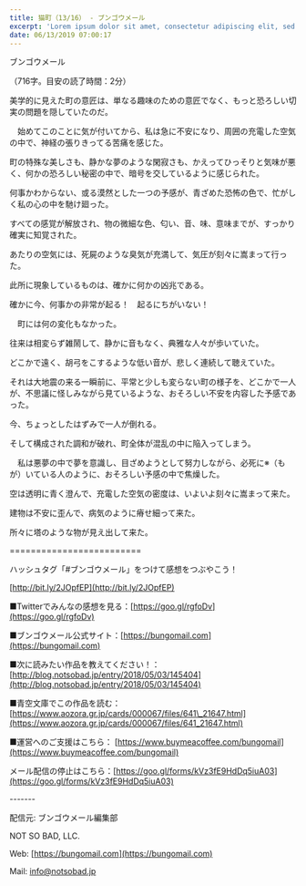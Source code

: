 ```yaml
---
title: 猫町（13/16） - ブンゴウメール
excerpt: 'Lorem ipsum dolor sit amet, consectetur adipiscing elit, sed do eiusmod tempor incididunt ut labore et dolore magna aliqua. Praesent elementum facilisis leo vel fringilla est ullamcorper eget. At imperdiet dui accumsan sit amet nulla facilisi morbi tempus.'
date: 06/13/2019 07:00:17
---
```


ブンゴウメール

（716字。目安の読了時間：2分）

美学的に見えた町の意匠は、単なる趣味のための意匠でなく、もっと恐ろしい切実の問題を隠していたのだ。

　始めてこのことに気が付いてから、私は急に不安になり、周囲の充電した空気の中で、神経の張りきってる苦痛を感じた。

町の特殊な美しさも、静かな夢のような閑寂さも、かえってひっそりと気味が悪く、何かの恐ろしい秘密の中で、暗号を交しているように感じられた。

何事かわからない、或る漠然とした一つの予感が、青ざめた恐怖の色で、忙がしく私の心の中を馳け廻った。

すべての感覚が解放され、物の微細な色、匂い、音、味、意味までが、すっかり確実に知覚された。

あたりの空気には、死屍のような臭気が充満して、気圧が刻々に嵩まって行った。

此所に現象しているものは、確かに何かの凶兆である。

確かに今、何事かの非常が起る！　起るにちがいない！

　町には何の変化もなかった。

往来は相変らず雑鬧して、静かに音もなく、典雅な人々が歩いていた。

どこかで遠く、胡弓をこするような低い音が、悲しく連続して聴えていた。

それは大地震の来る一瞬前に、平常と少しも変らない町の様子を、どこかで一人が、不思議に怪しみながら見ているような、おそろしい不安を内容した予感であった。

今、ちょっとしたはずみで一人が倒れる。

そして構成された調和が破れ、町全体が混乱の中に陥入ってしまう。

　私は悪夢の中で夢を意識し、目ざめようとして努力しながら、必死に※（もが）いている人のように、おそろしい予感の中で焦燥した。

空は透明に青く澄んで、充電した空気の密度は、いよいよ刻々に嵩まって来た。

建物は不安に歪んで、病気のように瘠せ細って来た。

所々に塔のような物が見え出して来た。

\=========================

ハッシュタグ「#ブンゴウメール」をつけて感想をつぶやこう！　

[http://bit.ly/2JOpfEP](http://bit.ly/2JOpfEP)

■Twitterでみんなの感想を見る：[https://goo.gl/rgfoDv](https://goo.gl/rgfoDv)

■ブンゴウメール公式サイト：[https://bungomail.com](https://bungomail.com)

■次に読みたい作品を教えてください！：[http://blog.notsobad.jp/entry/2018/05/03/145404](http://blog.notsobad.jp/entry/2018/05/03/145404)

■青空文庫でこの作品を読む：[https://www.aozora.gr.jp/cards/000067/files/641\_21647.html](https://www.aozora.gr.jp/cards/000067/files/641_21647.html)

■運営へのご支援はこちら： [https://www.buymeacoffee.com/bungomail](https://www.buymeacoffee.com/bungomail)

メール配信の停止はこちら：[https://goo.gl/forms/kVz3fE9HdDq5iuA03](https://goo.gl/forms/kVz3fE9HdDq5iuA03)

\-------

配信元: ブンゴウメール編集部

NOT SO BAD, LLC.

Web: [https://bungomail.com](https://bungomail.com)

Mail: info@notsobad.jp